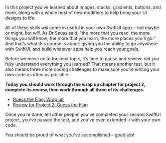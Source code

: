 In this project you’ve learned about images, stacks, gradients, buttons, and more, along with a whole host of new modifiers to help bring your UI designs to life.

All of these skills _will_ come in useful in your own SwiftUI apps – not maybe or might, but _will_. As Dr Seuss said, “the more that you read, the more things you will know; the more that you learn, the more places you'll go.” And that’s what this course is about: giving you the ability to go anywhere with SwiftUI, and build whatever apps help you reach your goals.

Before we move on to the next topic, it’s time to pause and review: did you fully understand everything you learned? That means another test, but it also means three more coding challenges to make sure you’re writing your own code as often as possible.

**Today you should work through the wrap up chapter for project 2, complete its review, then work through all three of its challenges.**

- [Guess the Flag: Wrap up](https://www.hackingwithswift.com/books/ios-swiftui/guess-the-flag-wrap-up)
- [Review for Project 2: Guess the Flag](https://www.hackingwithswift.com/review/ios-swiftui/guess-the-flag)

Once you’re done, tell other people: you’ve completed your second SwiftUI project, you’ve passed the test, and you’ve even extended it with your own code.

You should be proud of what you’ve accomplished – good job!